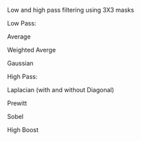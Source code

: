 Low and high pass filtering using 3X3 masks


Low Pass:

  Average
  
  Weighted Averge
  
  Gaussian
  
  
High Pass:
  
  Laplacian (with and without Diagonal)
  
  Prewitt
  
  Sobel
  
  High Boost
